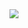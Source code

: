 

<!--
### Hi there 👋

**62oz/62oz** is a ✨ _special_ ✨ repository because its `README.md` (this file) appears on your GitHub profile.

Here are some ideas to get you started:

- 🔭 I’m currently working on ...
- 🌱 I’m currently learning ...
- 👯 I’m looking to collaborate on ...
- 🤔 I’m looking for help with ...
- 💬 Ask me about ...
- 📫 How to reach me: ...
- 😄 Pronouns: ...
- ⚡ Fun fact: ...
-->

<img id="langs" src="https://github-readme-stats.vercel.app/api/top-langs?username=62oz&theme=dark"/>

<style>
#langs {
  text-align: left;
}
</style>
